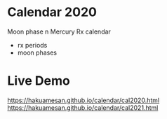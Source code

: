 # Calendar 2020

Moon phase n Mercury Rx calendar

- rx periods 
- moon phases

# Live Demo
https://hakuamesan.github.io/calendar/cal2020.html
https://hakuamesan.github.io/calendar/cal2021.html

